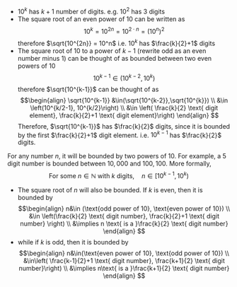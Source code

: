 - $10^k$ has $k+1$ number of digits. e.g. $10^2$ has $3$ digits
- The square root of an even power of $10$ can be written as
$$10^{k} =10^{2n}=10^{2\cdot n} = (10^n)^2$$
therefore $\sqrt{10^{2n}} = 10^n$ i.e. $10^k$ has $\frac{k}{2}+1$ digits
- The square root of $10$ to a power of $k-1$ (rewrite odd as an even number minus $1$) can be thought of as bounded between two even powers of $10$
$$10^{k-1}\in(10^{k-2},10^{k})$$
therefore $\sqrt{10^{k-1}}$ can be thought of as
$$\begin{align}
\sqrt{10^{k-1}} &\in(\sqrt{10^{k-2}},\sqrt{10^{k}}) \\
&\in \left(10^{k/2-1}, 10^{k/2}\right) \\
&\in \left( \frac{k}{2} \text{ digit element}, \frac{k}{2}+1 \text{ digit element}\right)
\end{align}
$$
Therefore, $\sqrt{10^{k-1}}$ has $\frac{k}{2}$ digits, since it is bounded by the first $\frac{k}{2}+1$ digit element. i.e. $10^{k-1}$ has $\frac{k}{2}$ digits.

For any number $n$, it will be bounded by two powers of $10$. For example, a $5$ digit number is bounded between $10,000$ and $100,100$. More formally,
$$\text{For some }n\in \mathbb{N} \text{ with } k\text{ digits}, \quad n\in[10^{k-1}, 10^{k})$$
- The square root of $n$ will also be bounded. If $k$ is even, then it is bounded by 
$$\begin{align}
n&\in (\text{odd power of 10}, \text{even power of 10}) \\
&\in \left(\frac{k}{2} \text{ digit number}, \frac{k}{2}+1 \text{ digit number} \right) \\
&\implies n \text{ is a }\frac{k}{2} \text{ digit number}
\end{align}
$$
- while if $k$ is odd, then it is bounded by
$$\begin{align}
n&\in(\text{even power of 10}, \text{odd power of 10}) \\
&\in\left( \frac{k-1}{2}+1 \text{ digit number}, \frac{k+1}{2} \text{ digit number}\right) \\
&\implies n\text{ is a }\frac{k+1}{2} \text{ digit number}
\end{align}
$$